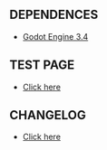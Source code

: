 ## DEPENDENCES
- [Godot Engine 3.4](https://godotengine.org/)

## TEST PAGE
- [Click here](https://plataforma-ciencia-em-sintese.github.io/memory-game/deploy/index.html)

## CHANGELOG
- [Click here](https://github.com/Plataforma-Ciencia-em-Sintese/memory-game/blob/develop/CHANGELOG.md)